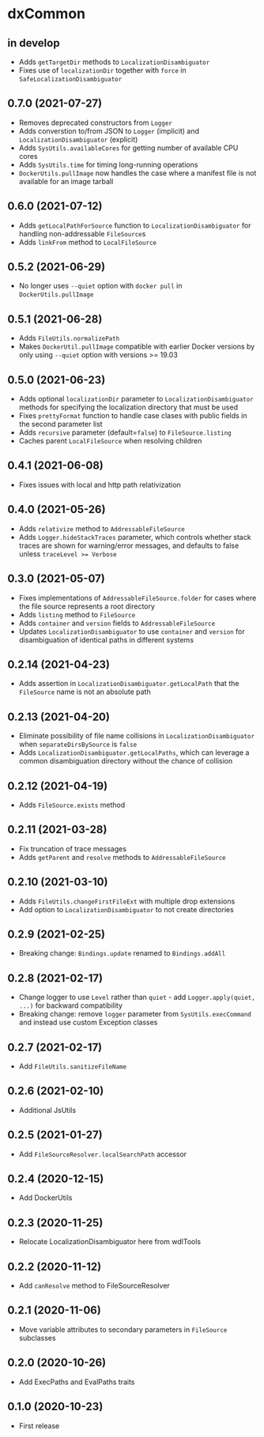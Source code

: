 # dxCommon

## in develop

* Adds `getTargetDir` methods to `LocalizationDisambiguator`
* Fixes use of `localizationDir` together with `force` in `SafeLocalizationDisambiguator`

## 0.7.0 (2021-07-27)

* Removes deprecated constructors from `Logger`
* Adds converstion to/from JSON to `Logger` (implicit) and `LocalizationDisambiguator` (explicit)
* Adds `SysUtils.availableCores` for getting number of available CPU cores
* Adds `SysUtils.time` for timing long-running operations
* `DockerUtils.pullImage` now handles the case where a manifest file is not available for an image tarball 

## 0.6.0 (2021-07-12)

* Adds `getLocalPathForSource` function to `LocalizationDisambiguator` for handling non-addressable `FileSource`s 
* Adds `linkFrom` method to `LocalFileSource`

## 0.5.2 (2021-06-29)

* No longer uses `--quiet` option with `docker pull` in `DockerUtils.pullImage`

## 0.5.1 (2021-06-28)

* Adds `FileUtils.normalizePath`
* Makes `DockerUtil.pullImage` compatible with earlier Docker versions by only using `--quiet` option with versions >= 19.03

## 0.5.0 (2021-06-23)

* Adds optional `localizationDir` parameter to `LocalizationDisambiguator` methods for specifying the localization directory that must be used
* Fixes `prettyFormat` function to handle case clases with public fields in the second parameter list
* Adds `recursive` parameter (default=`false`) to `FileSource.listing`
* Caches parent `LocalFileSource` when resolving children

## 0.4.1 (2021-06-08)

* Fixes issues with local and http path relativization

## 0.4.0 (2021-05-26)

* Adds `relativize` method to `AddressableFileSource`
* Adds `Logger.hideStackTraces` parameter, which controls whether stack traces are shown for warning/error messages, and defaults to false unless `traceLevel >= Verbose`

## 0.3.0 (2021-05-07)

* Fixes implementations of `AddressableFileSource.folder` for cases where the file source represents a root directory
* Adds `listing` method to `FileSource`
* Adds `container` and `version` fields to `AddressableFileSource` 
* Updates `LocalizationDisambiguator` to use `container` and `version` for disambiguation of identical paths in different systems

## 0.2.14 (2021-04-23)

* Adds assertion in `LocalizationDisambiguator.getLocalPath` that the `FileSource` name is not an absolute path

## 0.2.13 (2021-04-20)

* Eliminate possibility of file name collisions in `LocalizationDisambiguator` when `separateDirsBySource` is `false`
* Adds `LocalizationDisambiguator.getLocalPaths`, which can leverage a common disambiguation directory without the chance of collision

## 0.2.12 (2021-04-19)

* Adds `FileSource.exists` method

## 0.2.11 (2021-03-28)

* Fix truncation of trace messages
* Adds `getParent` and `resolve` methods to `AddressableFileSource`

## 0.2.10 (2021-03-10)

* Adds `FileUtils.changeFirstFileExt` with multiple drop extensions
* Add option to `LocalizationDisambiguator` to not create directories

## 0.2.9 (2021-02-25)

* Breaking change: `Bindings.update` renamed to `Bindings.addAll`

## 0.2.8 (2021-02-17)

* Change logger to use `Level` rather than `quiet` - add `Logger.apply(quiet, ...)` for backward compatibility
* Breaking change: remove `logger` parameter from `SysUtils.execCommand` and instead use custom Exception classes

## 0.2.7 (2021-02-17)

* Add `FileUtils.sanitizeFileName`

## 0.2.6 (2021-02-10)

* Additional JsUtils

## 0.2.5 (2021-01-27)

* Add `FileSourceResolver.localSearchPath` accessor

## 0.2.4 (2020-12-15)

* Add DockerUtils

## 0.2.3 (2020-11-25)

* Relocate LocalizationDisambiguator here from wdlTools

## 0.2.2 (2020-11-12)

* Add `canResolve` method to FileSourceResolver

## 0.2.1 (2020-11-06)

* Move variable attributes to secondary parameters in `FileSource` subclasses

## 0.2.0 (2020-10-26)

* Add ExecPaths and EvalPaths traits

## 0.1.0 (2020-10-23)

* First release
